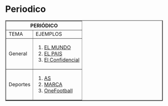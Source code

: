 # Periodico
<!DOCTYPE HTML>
<html>
	<head>
		<title>TABLA</title>
	</head>
	<body>
	<table border=2>
		<th colspan=2>PERIÓDICO</th>
		<tr>
			<td>TEMA</td>
			<td>EJEMPLOS</td>
		</tr>
		<tr>
			<td>General</td>
			<td><ol>
			  <li><a href="https://www.elmundo.es/" target="_blank">EL MUNDO</a></li>
			  <li><a href="https://elpais.com/" target="_blank">EL PAIS</a></li>
			  <li><a href="https://www.elconfidencial.com/" target="_blank">El Confidencial</a></li>
			</td>
		</tr>
		<tr>
			<td>Deportes</td>
			<td><ol>
			  <li><a href="https://as.com/" target="_blank">AS</a></li>
			  <li><a href="https://www.marca.com" target="_blank">MARCA</a></li>
			  <li><a href="https://onefootball.com//" target="_blank">OneFootball</a></li>
			</td>
		</tr>
	</body>
	</html>
